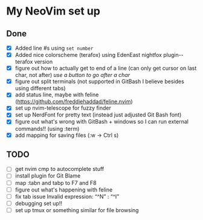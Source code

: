 # My NeoVim set up

## Done
- [X] Added line #s using `set number`
- [X] Added nice colorscheme (terafox) using EdenEast nightfox plugin--terafox version
- [X] figure out how to actually get to end of a line (can only get cursor on last char, not after) *use a button to go after a char*
- [X] figure out split terminals (not supported in GitBash I believe besides using different tabs)
- [X] add status line, maybe with feline (https://github.com/freddiehaddad/feline.nvim)
- [X] set up nvim-telescope for fuzzy finder
- [X] set up NerdFont for pretty text (instead just adjusted Git Bash font)
- [X] figure out what's wrong with GitBash + windows so I can run external commands!! (using :term)
- [X] add mapping for saving files (:w -> Ctrl s)

## TODO
- [ ] get nvim cmp to autocomplete stuff
- [ ] install plugin for Git Blame
- [ ] map :tabn and tabp to F7 and F8
- [ ] figure out what's happening with feline
- [ ] fix tab issue  Invalid expression: “\^N” : “\^I”
- [ ] debugging set up!!
- [ ] set up tmux or something similar for file browsing
